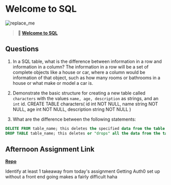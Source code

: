 # Welcome to SQL

![replace_me](https://codeworks.blob.core.windows.net/public/assets/img/illustrations/placeholder.svg)

> **📖 [Welcome to SQL](https://codeworksacademy.com/fs-student-guide/resources/wk11/01-MySQL-GettingStarted)**

## Questions

1. In a SQL table, what is the difference between information in a row and information in a column?
  The information in a row will be a set of complete objects like a house or car, where a column would be information of that object, such as how many rooms or bathrooms in a house or what make or model a car is.

2. Demonstrate the basic structure for creating a new table called `characters` with the values `name, age, description` as strings, and an `int` id.
  CREATE TABLE characters(
    id int NOT NULL,
    name string NOT NULL,
    age int NOT NULL,
    description string NOT NULL
  )

3. What are the difference between the following statements: 
```sql
DELETE FROM table_name; this deletes the specified data from the table.
DROP TABLE table_name; this deletes or "drops" all the data from the table.
```

## Afternoon Assignment Link

**[Repo](https://github.com/KendallPowell/DinoTaming)**

Identify at least 1 takeaway from today's assignment
  Getting Auth0 set up without a front end going makes a fairly difficult haha